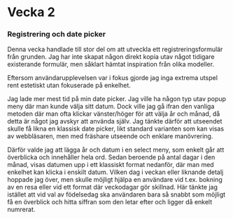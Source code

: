 # Vecka 2

### Registrering och date picker

Denna vecka handlade till stor del om att utveckla ett registreringsformulär från grunden. Jag har inte skapat någon direkt kopia utav något tidigare existerande formulär, men såklart hämtat inspiration från olika modeller.

Eftersom användarupplevelsen var i fokus gjorde jag inga extrema utspel rent estetiskt utan fokuserade på enkelhet.

Jag lade mer mest tid på min date picker. Jag ville ha någon typ utav popup meny där man kunde välja sitt datum. Dock ville jag gå ifran den vanliga metoden där man ofta klickar vänster/höger för att välja år och månad, då detta är något jag avskyr att använda själv. Jag tänkte därför att utseendet skulle få likna en klassisk date picker, likt standard varianten som kan visas av webbläsaren, men med fräshare utseende och enklare manövrering.

Därför valde jag att lägga år och datum i en select meny, som enkelt går att överblicka och innehåller hela ord. Sedan beroende på antal dagar i den månad, visas datumen upp i ett klassiskt format nedanför, där man med enkelhet kan klicka i enskilt datum. Vilken dag i veckan eller liknande detalj hoppade jag över, men skulle möjligt hjälpa en användare vid t.ex. bokning av en resa eller vid ett format där veckodagar gör skillnad. Här tänkte jag istället att vid val av födelsedag ska användaren bara så snabbt som möjligt få en överblick och hitta siffran som den letar efter och ligger då enkelt numrerat.
